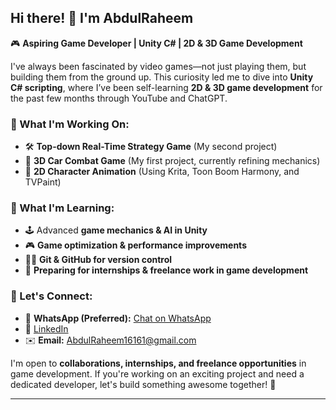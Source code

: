## Hi there! 👋 I'm AbdulRaheem

🎮 **Aspiring Game Developer | Unity C# | 2D & 3D Game Development**  

I've always been fascinated by video games—not just playing them, but building them from the ground up. This curiosity led me to dive into **Unity C# scripting**, where I’ve been self-learning **2D & 3D game development** for the past few months through YouTube and ChatGPT.  

### 🚀 What I'm Working On:
- 🛠️ **Top-down Real-Time Strategy Game** (My second project)
- 🚗 **3D Car Combat Game** (My first project, currently refining mechanics)
- 🎨 **2D Character Animation** (Using Krita, Toon Boom Harmony, and TVPaint)

### 📖 What I'm Learning:
- 🕹️ Advanced **game mechanics & AI in Unity**
- 🎮 **Game optimization & performance improvements**
- 🧑‍💻 **Git & GitHub for version control**
- 💼 **Preparing for internships & freelance work in game development**

### 🤝 Let's Connect:
- 📱 **WhatsApp (Preferred):** [Chat on WhatsApp](https://wa.me/923364518167)  
- 🔗 [LinkedIn](https://www.linkedin.com/in/abdulraheem-usman-1603011a3/)  
- ✉️ **Email:** AbdulRaheem16161@gmail.com  


I'm open to **collaborations, internships, and freelance opportunities** in game development. If you're working on an exciting project and need a dedicated developer, let's build something awesome together! 🚀  

---
